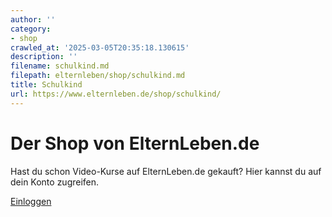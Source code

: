 ```yaml
---
author: ''
category:
- shop
crawled_at: '2025-03-05T20:35:18.130615'
description: ''
filename: schulkind.md
filepath: elternleben/shop/schulkind.md
title: Schulkind
url: https://www.elternleben.de/shop/schulkind/
---
```


#  Der Shop von ElternLeben.de

Hast du schon Video-Kurse auf ElternLeben.de gekauft? Hier kannst du auf dein
Konto zugreifen.

[Einloggen](https://shop.elternleben.de/s/elternleben/sign_in)

